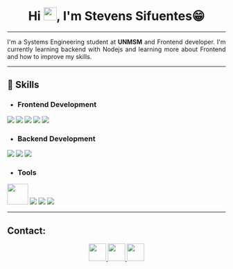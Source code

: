 <h1 align="center">Hi <img src="https://raw.githubusercontent.com/MartinHeinz/MartinHeinz/master/wave.gif" width="30px">, I'm Stevens Sifuentes😁</h1>

<hr />

<p align="justify">
I'm a Systems Engineering student at <strong>UNMSM</strong> and Frontend developer. I'm currently learning backend with Nodejs and learning more about Frontend and how to improve my skills.
</p>

<hr />

## 🚀 Skills
- ### Frontend Development
<img src="https://img.icons8.com/color/48/000000/html-5.png" />
<img src="https://img.icons8.com/color/48/000000/css3.png" />
<img src="https://img.icons8.com/color/48/000000/javascript.png" />
<img src="https://img.icons8.com/color/48/000000/bootstrap.png" />
<img src="https://img.icons8.com/color/48/000000/react-native.png" />

- ### Backend Development
<img src="https://img.icons8.com/color/48/000000/nodejs.png" />
<img src="https://img.icons8.com/color/48/000000/mongodb.png" />
<img src="https://img.icons8.com/color/48/000000/mysql-logo.png" />

- ### Tools
<img src="https://code.visualstudio.com/assets/branding/app-icon.png" style="width:48px; height:48px" />
<img src="https://img.icons8.com/color/48/000000/git.png"/>
<img src="https://img.icons8.com/color/48/000000/firebase.png"/>
<img src="https://img.icons8.com/color/48/000000/figma.png" />

<hr />

## Contact:

<p align="center">
    <a href="https://www.linkedin.com/in/stevenssifuentesálvarez"> 
        <img src="https://img.icons8.com/color/344/linkedin.png" style="width:40px; height:40px;" />
    </a>
    <a href="https://wa.me/51921134500"> 
        <img src="https://img.icons8.com/color/344/whatsapp.png" style="width:40px; height:40px;" />
    </a>
    <a href="mailto:stevens.sifuentes@unmsm.edu.pe"> 
        <img src="https://img.icons8.com/color/344/gmail.png" style="width:40px; height:40px;" />
    </a>
</p>
